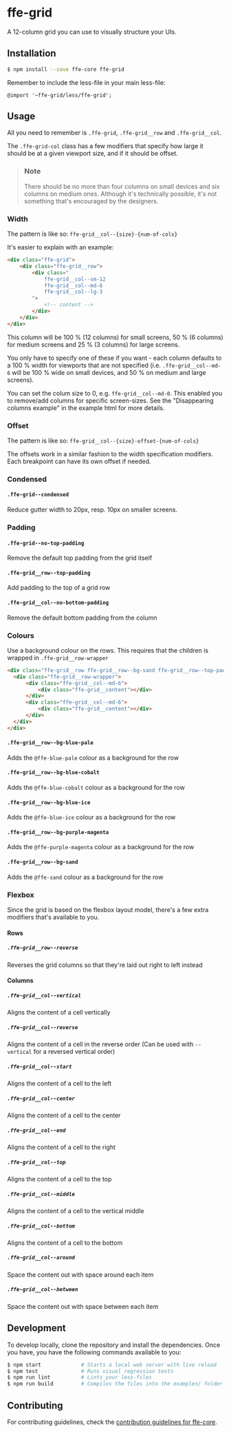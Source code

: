 # ffe-grid

A 12-column grid you can use to visually structure your UIs.

## Installation

```bash
$ npm install --save ffe-core ffe-grid
```

Remember to include the less-file in your main less-file:

```less
@import '~ffe-grid/less/ffe-grid';
```

## Usage

All you need to remember is `.ffe-grid`, `.ffe-grid__row` and `.ffe-grid__col`.

The `.ffe-grid-col` class has a few modifiers that specify how large it should be
at a given viewport size, and if it should be offset.

>### Note
> There should be no more than four columns on small devices and six columns on
> medium ones. Although it's technically possible, it's not something that's
> encouraged by the designers.

### Width

The pattern is like so: `ffe-grid__col--{size}-{num-of-cols}`

It's easier to explain with an example:

```html
<div class="ffe-grid">
    <div class="ffe-grid__row">
        <div class="
            ffe-grid__col--sm-12
            ffe-grid__col--md-6
            ffe-grid__col--lg-3
        ">
            <!-- content -->
        </div>
    </div>
</div>
```

This column will be 100 % (12 columns) for small screens, 50 % (6 columns) for medium
screens and 25 % (3 columns) for large screens.

You only have to specify one of these if you want - each column defaults to a 100 % width
for viewports that are not specified (i.e. `.ffe-grid__col--md-6` will be 100 % wide on small
devices, and 50 % on medium and large screens).

You can set the colum size to 0, e.g. `ffe-grid__col--md-0`. This enabled you to remove/add columns for specific screen-sizes.
See the "Disappearing columns example" in the example html for more details.

### Offset

The pattern is like so: `ffe-grid__col--{size}-offset-{num-of-cols}`

The offsets work in a similar fashion to the width specification modifiers. Each breakpoint
can have its own offset if needed.

### Condensed

#### `.ffe-grid--condensed`
Reduce gutter width to 20px, resp. 10px on smaller screens.

### Padding

#### `.ffe-grid--no-top-padding`
Remove the default top padding from the grid itself

#### `.ffe-grid__row--top-padding`
Add padding to the top of a grid row

#### `.ffe-grid__col--no-bottom-padding`
Remove the default bottom padding from the column

### Colours

Use a background colour on the rows. This requires that the children is wrapped in `.ffe-grid__row-wrapper`

```html
<div class="ffe-grid__row ffe-grid__row--bg-sand ffe-grid__row--top-padding">
  <div class="ffe-grid__row-wrapper">
      <div class="ffe-grid__col--md-6">
          <div class="ffe-grid__content"></div>
      </div>
      <div class="ffe-grid__col--md-6">
          <div class="ffe-grid__content"></div>
      </div>
  </div>
</div>
```

#### `.ffe-grid__row--bg-blue-pale`
Adds the `@ffe-blue-pale` colour as a background for the row

#### `.ffe-grid__row--bg-blue-cobalt`
Adds the `@ffe-blue-cobalt` colour as a background for the row

#### `.ffe-grid__row--bg-blue-ice`
Adds the `@ffe-blue-ice` colour as a background for the row

#### `.ffe-grid__row--bg-purple-magenta`
Adds the `@ffe-purple-magenta` colour as a background for the row

#### `.ffe-grid__row--bg-sand`
Adds the `@ffe-sand` colour as a background for the row

### Flexbox

Since the grid is based on the flexbox layout model, there's a few extra modifiers that's available
to you.

#### Rows

##### `.ffe-grid__row--reverse`
Reverses the grid columns so that they're laid out right to left instead

#### Columns

##### `.ffe-grid__col--vertical`
Aligns the content of a cell vertically

##### `.ffe-grid__col--reverse`
Aligns the content of a cell in the reverse order
(Can be used with `--vertical` for a reversed vertical order)

##### `.ffe-grid__col--start`
Aligns the content of a cell to the left

##### `.ffe-grid__col--center`
Aligns the content of a cell to the center

##### `.ffe-grid__col--end`
Aligns the content of a cell to the right

##### `.ffe-grid__col--top`
Aligns the content of a cell to the top

##### `.ffe-grid__col--middle`
Aligns the content of a cell to the vertical middle

##### `.ffe-grid__col--bottom`
Aligns the content of a cell to the bottom

##### `.ffe-grid__col--around`
Space the content out with space around each item

##### `.ffe-grid__col--between`
Space the content out with space between each item

## Development

To develop locally, clone the repository and install the dependencies. Once you have, you have
the following commands available to you:

```bash
$ npm start             # Starts a local web server with live reload
$ npm test              # Runs visual regression tests
$ npm run lint          # Lints your less-files
$ npm run build         # Compiles the files into the examples/ folder
```

## Contributing

For contributing guidelines, check the
[contribution guidelines for ffe-core](***REMOVED***).
